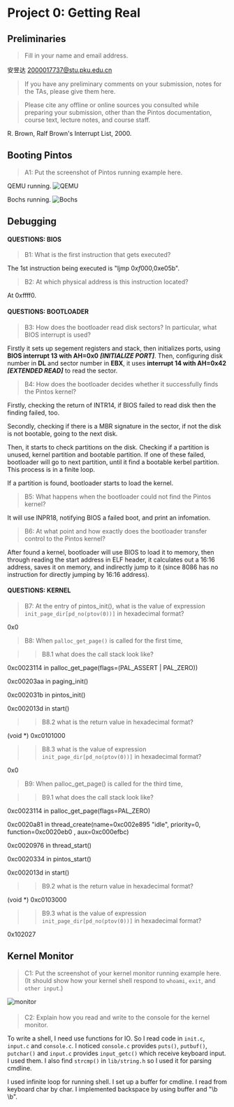 # Project 0: Getting Real

## Preliminaries

>Fill in your name and email address.

安昱达 <2000017737@stu.pku.edu.cn>

>If you have any preliminary comments on your submission, notes for the TAs, please give them here.



>Please cite any offline or online sources you consulted while preparing your submission, other than the Pintos documentation, course text, lecture notes, and course staff.

R. Brown, Ralf Brown's Interrupt List, 2000.

## Booting Pintos

>A1: Put the screenshot of Pintos running example here.

QEMU running.
![QEMU](https://s3.bmp.ovh/imgs/2022/02/c156dcfb89b6f3de.png)

Bochs running.
![Bochs](https://i.bmp.ovh/imgs/2022/02/dc50dab34a1de664.png)

## Debugging

#### QUESTIONS: BIOS 

>B1: What is the first instruction that gets executed?

The 1st instruction being executed is "ljmp $0xf000,$0xe05b".

>B2: At which physical address is this instruction located?

At 0xffff0.




#### QUESTIONS: BOOTLOADER

>B3: How does the bootloader read disk sectors? In particular, what BIOS interrupt is used?

Firstly it sets up segement registers and stack, then initializes ports, using **BIOS interrupt 13 with AH=0x0** **_[INITIALIZE PORT]_**. Then, configuring disk number in **DL** and sector number in **EBX**, it uses **interrupt 14 with AH=0x42** **_[EXTENDED READ]_** to read the sector.

>B4: How does the bootloader decides whether it successfully finds the Pintos kernel?

Firstly, checking the return of INTR14, if BIOS failed to read disk then the finding failed, too. 

Secondly, checking if there is a MBR signature in the sector, if not the disk is not bootable, going to the next disk.

Then, it starts to check partitions on the disk. Checking if a partition is unused, kernel partition and bootable partition. If one of these failed, bootloader will go to next partition, until it find a bootable kerbel partition. This process is in a finite loop.

If a partition is found, bootloader starts to load the kernel.

>B5: What happens when the bootloader could not find the Pintos kernel?

It will use INPR18, notifying BIOS a failed boot, and print an infomation.

>B6: At what point and how exactly does the bootloader transfer control to the Pintos kernel?

After found a kernel, bootloader will use BIOS to load it to memory, then through reading the start address in ELF header, it calculates out a 16:16 address, saves it on memory, and indirectly jump to it (since 8086 has no instruction for directly jumping by 16:16 address).

#### QUESTIONS: KERNEL

>B7: At the entry of pintos_init(), what is the value of expression `init_page_dir[pd_no(ptov(0))]` in hexadecimal format?

0x0

>B8: When `palloc_get_page()` is called for the first time,

>> B8.1 what does the call stack look like?

0xc0023114 in palloc_get_page(flags=(PAL_ASSERT | PAL_ZERO))

0xc00203aa in paging_init()

0xc002031b in pintos_init()

0xc002013d in start() 

>> B8.2 what is the return value in hexadecimal format?

(void *) 0xc0101000

>> B8.3 what is the value of expression `init_page_dir[pd_no(ptov(0))]` in hexadecimal format?

0x0



>B9: When palloc_get_page() is called for the third time,

>> B9.1 what does the call stack look like?

0xc0023114 in palloc_get_page(flags=PAL_ZERO)

0xc0020a81 in thread_create(name=0xc002e895 "idle", priority=0, function=0xc0020eb0 <idle>, aux=0xc000efbc)

0xc0020976 in thread_start()

0xc0020334 in pintos_start()

0xc002013d in start()

>> B9.2 what is the return value in hexadecimal format?

(void *) 0xc0103000

>> B9.3 what is the value of expression `init_page_dir[pd_no(ptov(0))]` in hexadecimal format?

0x102027


## Kernel Monitor

>C1: Put the screenshot of your kernel monitor running example here. (It should show how your kernel shell respond to `whoami`, `exit`, and `other input`.)

![monitor](https://i.bmp.ovh/imgs/2022/02/38bf63eb4d5c4af7.png)

#### 

>C2: Explain how you read and write to the console for the kernel monitor.

To write a shell, I need use functions for IO. So I read code in `init.c`, `input.c` and `console.c`. I noticed `console.c` provides `puts()`, `putbuf()`, `putchar()` and `input.c` provides `input_getc()` which receive keyboard input. I used them. I also find `strcmp()` in `lib/string.h` so I used it for parsing cmdline.

I used infinite loop for running shell. I set up a buffer for cmdline. I read from keyboard char by char. I implemented backspace by using buffer and "\b \b".